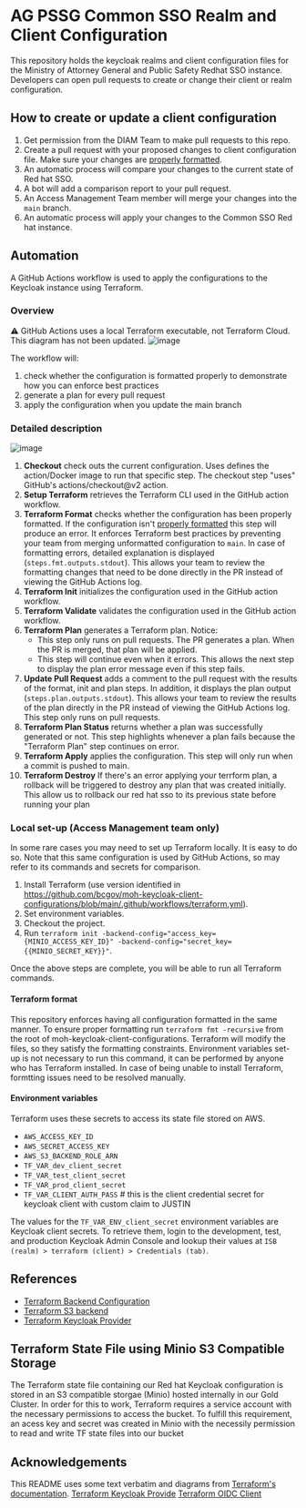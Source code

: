 # AG PSSG Common SSO Realm and Client Configuration

This repository holds the keycloak realms and client configuration files for the Ministry of Attorney General and Public Safety Redhat SSO instance. Developers can open pull requests to create or change their client or realm configuration.

## How to create or update a client configuration

1. Get permission from the DIAM Team to make pull requests to this repo.
2. Create a pull request with your proposed changes to client configuration file. Make sure your changes are [properly formatted](#terraform-format).
3. An automatic process will compare your changes to the current state of Red hat SSO.
4. A bot will add a comparison report to your pull request.
5. An Access Management Team member will merge your changes into the `main` branch.
6. An automatic process will apply your changes to the Common SSO Red hat instance.

## Automation

A GitHub Actions workflow is used to apply the configurations to the Keycloak instance using Terraform.

### Overview

⚠ GitHub Actions uses a local Terraform executable, not Terraform Cloud. This diagram has not been updated.
![image](https://user-images.githubusercontent.com/1767127/169346578-be0c2c46-deb5-4ceb-879f-9710534e3eeb.png)

The workflow will:

1. check whether the configuration is formatted properly to demonstrate how you can enforce best practices
2. generate a plan for every pull request
3. apply the configuration when you update the main branch

### Detailed description

![image](https://user-images.githubusercontent.com/1767127/169342125-20158f98-8094-4430-b2b3-4f3f539bd367.png)

1. **Checkout** check outs the current configuration. Uses defines the action/Docker image to run that specific step. The checkout step "uses" GitHub's actions/checkout@v2 action.
1. **Setup Terraform** retrieves the Terraform CLI used in the GitHub action workflow.
1. **Terraform Format** checks whether the configuration has been properly formatted. If the configuration isn't [properly formatted](#terraform-format) this step will produce an error. It enforces Terraform best practices by preventing your team from merging unformatted configuration to `main`. In case of formatting errors, detailed explanation is displayed (`steps.fmt.outputs.stdout`). This allows your team to review the formatting changes that need to be done directly in the PR instead of viewing the GitHub Actions log. 
1. **Terraform Init** initializes the configuration used in the GitHub action workflow.
1. **Terraform Validate** validates the configuration used in the GitHub action workflow.
1. **Terraform Plan** generates a Terraform plan. Notice:
    * This step only runs on pull requests. The PR generates a plan. When the PR is merged, that plan will be applied.
    * This step will continue even when it errors. This allows the next step to display the plan error message even if
      this step fails.
1. **Update Pull Request** adds a comment to the pull request with the results of the format, init and plan steps. In addition, it displays the plan output (`steps.plan.outputs.stdout`). This allows your team to review the results of the plan directly in the PR instead of viewing the GitHub Actions log. This step only runs on pull requests.
1. **Terraform Plan Status** returns whether a plan was successfully generated or not. This step highlights whenever a plan fails because the "Terraform Plan" step continues on error.
1. **Terraform Apply** applies the configuration. This step will only run when a commit is pushed to main.
1. **Terraform Destroy** If there's an error applying your terrform plan, a rollback will be triggered to destroy any plan that was created initially. This allow us to rollback our red hat sso to its previous state before running your plan

### Local set-up (Access Management team only)

In some rare cases you may need to set up Terraform locally. It is easy to do so. Note that this same
configuration is used by GitHub Actions, so may refer to its commands and secrets for comparison.

1. Install Terraform (use version identified in https://github.com/bcgov/moh-keycloak-client-configurations/blob/main/.github/workflows/terraform.yml).
2. Set environment variables.
3. Checkout the project.
4. Run `terraform init -backend-config="access_key={MINIO_ACCESS_KEY_ID}" -backend-config="secret_key={{MINIO_SECRET_KEY}}"`.

Once the above steps are complete, you will be able to run all Terraform commands.

#### Terraform format

This repository enforces having all configuration formatted in the same manner. 
To ensure proper formatting run `terraform fmt -recursive` from the root of moh-keycloak-client-configurations.
Terraform will modify the files, so they satisfy the formatting constraints.
Environment variables set-up is not necessary to run this command, it can be performed by anyone who has Terraform installed.
In case of being unable to install Terraform, formtting issues need to be resolved manually. 


#### Environment variables

Terraform uses these secrets to access its state file stored on AWS.

* `AWS_ACCESS_KEY_ID`
* `AWS_SECRET_ACCESS_KEY`
* `AWS_S3_BACKEND_ROLE_ARN`
* `TF_VAR_dev_client_secret`
* `TF_VAR_test_client_secret`
* `TF_VAR_prod_client_secret`
* `TF_VAR_CLIENT_AUTH_PASS` # this is the client credential secret for keycloak client with custom claim to JUSTIN

The values for the `TF_VAR_ENV_client_secret` environment variables are Keycloak client secrets. To retrieve them, login to the development, test, and production Keycloak Admin Console and lookup their values at `ISB (realm) > terraform (client) > Credentials (tab)`.

## References

* [Terraform Backend Configuration](https://www.terraform.io/language/settings/backends/configuration)
* [Terraform S3 backend](https://www.terraform.io/language/settings/backends/s3)
* [Terraform Keycloak Provider](https://registry.terraform.io/providers/mrparkers/keycloak/latest/docs)

## Terraform State File using Minio S3 Compatible Storage

The Terraform state file containing our Red hat Keycloak configuration is stored in an S3 compatible storgae (Minio) hosted internally in our Gold Cluster. In order for this to work, Terraform requires a service account with the necessary permissions to access the bucket. To fulfill this requirement, an acess key and secret was created in Minio with the necessily permission to read and write TF state files into our bucket



## Acknowledgements

This README uses some text verbatim and diagrams
from [Terraform's documentation](https://learn.hashicorp.com/tutorials/terraform/github-actions).
[Terraform Keycloak Provide](https://registry.terraform.io/providers/mrparkers/keycloak/latest/docs)
[Terraform OIDC Client](https://registry.terraform.io/providers/mrparkers/keycloak/latest/docs/resources/openid_client)
